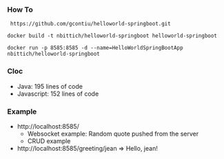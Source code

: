 ### How To
``` https://github.com/gcontiu/helloworld-springboot.git```

```docker build -t nbittich/helloworld-springboot helloworld-springboot``` 

```docker run -p 8585:8585 -d --name=HelloWorldSpringBootApp nbittich/helloworld-springboot``` 

### Cloc
- Java: 195 lines of code
- Javascript: 152 lines of code

### Example
 - http://localhost:8585/ 
    - Websocket example: Random quote pushed from the server
    - CRUD example
 - http://localhost:8585/greeting/jean => Hello, jean!


